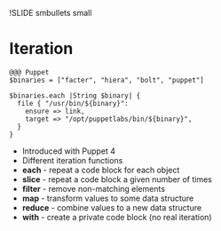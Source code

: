 !SLIDE smbullets small
# Iteration

    @@@ Puppet
    $binaries = ["facter", "hiera", "bolt", "puppet"]

    $binaries.each |String $binary| {
      file { "/usr/bin/${binary}":
        ensure => link,
        target => "/opt/puppetlabs/bin/${binary}",
      }
    }

* Introduced with Puppet 4
* Different iteration functions
 * **each** - repeat a code block for each object
 * **slice** - repeat a code block a given number of times
 * **filter** - remove non-matching elements
 * **map** - transform values to some data structure
 * **reduce** - combine values to a new data structure
 * **with** - create a private code block (no real iteration)
